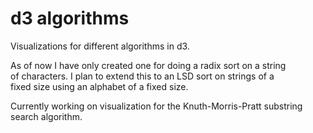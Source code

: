 # d3 algorithms
  
Visualizations for different algorithms in d3.  
  
As of now I have only created one for doing a radix sort on a string  
of characters. I plan to extend this to an LSD sort on strings of a  
fixed size using an alphabet of a fixed size.  

Currently working on visualization for the Knuth-Morris-Pratt substring  
search algorithm.
